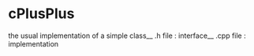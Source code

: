 # cPlusPlus
the usual implementation of a simple class__
.h file : interface__
.cpp file : implementation
